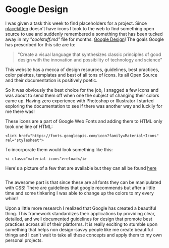 <h1>Google Design</h1>
<p>I was given a task this week to find placeholders for a project. Since <a href="http://placekitten.com">placekitten</a> doesn't have icons I took to the web to find something open source to use and suddenly remembered a something that has been tucked away in my <em>"coolstuff.md"</em> file for months. <a href="http://design.google.com/icons">Google Design</a>! The goals Google has prescribed for this site are to: </p>

  <blockquote>"Create a visual language that synthesizes classic principles of good design with the innovation and possibility of technology and science"</blockquote>

  <p>This website has a mecca of design resources, guidelines, best practices, color palettes, templates and best of all tons of icons. Its all Open Source and their documentation is positively poetic.</p>

  <p>So it was obviously the best choice for the job, I snagged a few icons and was about to send them off when one the subject of changing their colors came up. Having zero experience with Photoshop or Illustrator I started exploring the documentation to see if there was another way and luckily for me there was!</p>

  <p>These icons are a part of Google Web Fonts and adding them to HTML only took one line of HTML:</p>

 ```<link href="https://fonts.googleapis.com/icon?family=Material+Icons" rel="stylesheet">```

  <p>To incorporate them would look something like this:</p>

  ```<i class="material-icons">reload</i>```

  <p>Here's a picture of a few that are available but they can all be found <a href="https://design.google.com/icons/">here</a></p>
<img class = "blogImage" src="images/googleDesignExamples.png" alt>

<p>The awesome part is that since these are all fonts they can be manipulated with CSS! There are guidelines that google recommends but after a little time and some tinkering I was able to change up the colors to my every whim!</p>

  <p>Upon a little more research I realized that Google has created a beautiful thing. This framework standardizes their applications by providing clear, detailed, and well documented guidelines for design that promote best practices across all of their platforms. It is really exciting to stumble upon something that helps non design-savvy people like me create beautiful things and I can't wait to take all these concepts and apply them to my own personal projects.</p>

  <img class = "blogImage" src="images/googleDesignHeartExample.png" alt>


